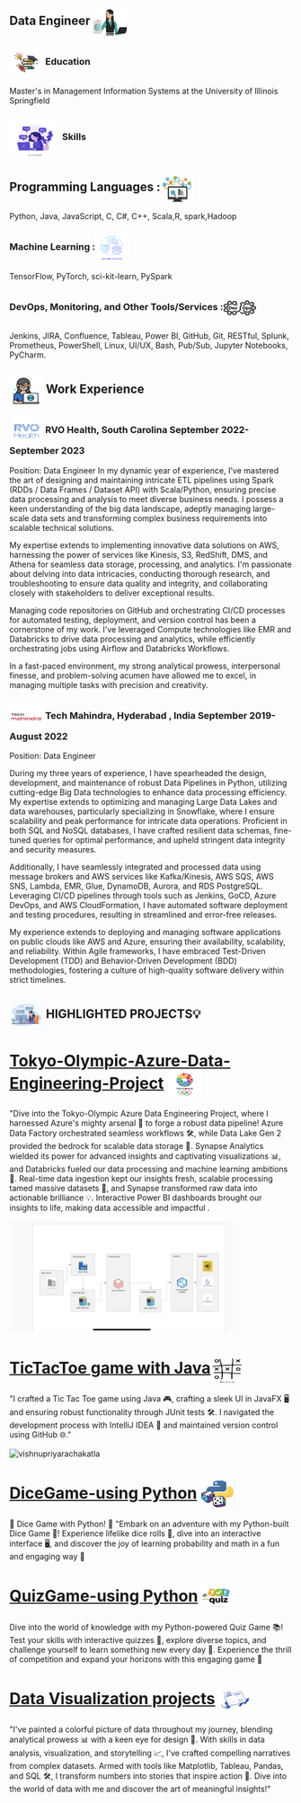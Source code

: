 
## Data Engineer <img align="center" src="assets/Data engineer .png" alt="vishnupriyarachakatla" height="50" width="60" />

### <img align="center" src="assets/Premium Vector | Collection colored thin icon of learning subject book graduated hat learning and education concept vector illustration.jpg" alt="vishnupriyaRachakatla" height="50" width="60" /> Education
Master's in Management Information Systems at the University of Illinois Springfield 

### <img align="center" src="assets/skills.jpg" alt="vishnupriyarachakatla" height="70" width="90" /> Skills
## Programming Languages :<img align="center" src="assets/programming languages.png" alt="vishnupriyarachakatla" height="50" width="60" /> 
Python, Java, JavaScript, C, C#, C++, Scala,R, spark,Hadoop
### Machine Learning :<img align="center" src="assets/ml.png" alt="vishnupriyarachakatla" height="50" width="60" />
TensorFlow, PyTorch, sci-kit-learn, PySpark
### DevOps, Monitoring, and Other Tools/Services :<img align="center" src="assets/1.png" alt="vishnupriyarachakatla" height="50" width="60" />
Jenkins, JIRA, Confluence, Tableau, Power BI, GitHub, Git, RESTful, Splunk, Prometheus, PowerShell, Linux, UI/UX, Bash, Pub/Sub, Jupyter Notebooks, PyCharm.

## <img align="center" src="assets/Work Experience  Icons.jpg" alt="vishnupriyarachakatla" height="50" width="60" /> Work Experience

### <img align="center" src="assets/RVO.Health.png" alt="vishnupriyarachakatla" height="50" width="60" /> RVO Health, South Carolina                                                                                                                                                                                     September 2022- September 2023
Position: Data Engineer
In my dynamic year of experience, I've mastered the art of designing and maintaining intricate ETL pipelines using Spark (RDDs / Data Frames / Dataset API) with Scala/Python, ensuring precise data processing and analysis to meet diverse business needs. I possess a keen understanding of the big data landscape, adeptly managing large-scale data sets and transforming complex business requirements into scalable technical solutions.

My expertise extends to implementing innovative data solutions on AWS, harnessing the power of services like Kinesis, S3, RedShift, DMS, and Athena for seamless data storage, processing, and analytics. I'm passionate about delving into data intricacies, conducting thorough research, and troubleshooting to ensure data quality and integrity, and collaborating closely with stakeholders to deliver exceptional results.

Managing code repositories on GitHub and orchestrating CI/CD processes for automated testing, deployment, and version control has been a cornerstone of my work. I've leveraged Compute technologies like EMR and Databricks to drive data processing and analytics, while efficiently orchestrating jobs using Airflow and Databricks Workflows.

In a fast-paced environment, my strong analytical prowess, interpersonal finesse, and problem-solving acumen have allowed me to excel, in managing multiple tasks with precision and creativity.

### <img align="center" src="assets/TechMahindra.png" alt="vishnupriyarachakatla" height="50" width="60" /> Tech Mahindra, Hyderabad , India                                                                                                                 September 2019- August 2022
Position: Data Engineer

During my three years of experience, I have spearheaded the design, development, and maintenance of robust Data Pipelines in Python, utilizing cutting-edge Big Data technologies to enhance data processing efficiency. My expertise extends to optimizing and managing Large Data Lakes and data warehouses, particularly specializing in Snowflake, where I ensure scalability and peak performance for intricate data operations. Proficient in both SQL and NoSQL databases, I have crafted resilient data schemas, fine-tuned queries for optimal performance, and upheld stringent data integrity and security measures.

Additionally, I have seamlessly integrated and processed data using message brokers and AWS services like Kafka/Kinesis, AWS SQS, AWS SNS, Lambda, EMR, Glue, DynamoDB, Aurora, and RDS PostgreSQL. Leveraging CI/CD pipelines through tools such as Jenkins, GoCD, Azure DevOps, and AWS CloudFormation, I have automated software deployment and testing procedures, resulting in streamlined and error-free releases.

My experience extends to deploying and managing software applications on public clouds like AWS and Azure, ensuring their availability, scalability, and reliability. Within Agile frameworks, I have embraced Test-Driven Development (TDD) and Behavior-Driven Development (BDD) methodologies, fostering a culture of high-quality software delivery within strict timelines.
## <img align="center" src="assets/project.jpg" alt="vishnupriyarachakatla" height="50" width="60" /> HIGHLIGHTED PROJECTS💡


# [Tokyo-Olympic-Azure-Data-Engineering-Project](https://github.com/Vrachakatla15/Tokyo-olyampics-azure-project-) <img align="center" src="assets/2020 Olympic Games, Tokyo, Japan.jpg" alt="vishnupriyarachakatla" height="50" width="60" />

"Dive into the Tokyo-Olympic Azure Data Engineering Project, where I harnessed Azure's mighty arsenal 🌟 to forge a robust data pipeline! Azure Data Factory orchestrated seamless workflows 🛠️, while Data Lake Gen 2 provided the bedrock for scalable data storage 🌊. Synapse Analytics wielded its power for advanced insights and captivating visualizations 📊, and Databricks fueled our data processing and machine learning ambitions 🚀. Real-time data ingestion kept our insights fresh, scalable processing tamed massive datasets 🐘, and Synapse transformed raw data into actionable brilliance 💡. Interactive Power BI dashboards brought our insights to life, making data accessible and impactful . 



<img align="center" src="assets/Tokyo-Olympics-architecture diagram.PNG" alt="vishnupriyarachakatla" height="200" width="400" />




# [TicTacToe game with Java](https://github.com/Vrachakatla15/TicTacToe)<img align="center" src="assets/enmtest.jpg" alt="vishnupriyarachakatla" height="50" width="60" />  

"I crafted a Tic Tac Toe game using Java 🎮, crafting a sleek UI in JavaFX 🖥️ and ensuring robust functionality through JUnit tests 🛠️. I navigated the development process with IntelliJ IDEA 🚀 and maintained version control using GitHub 🌐."

<img align="center" src="assets/tictactoeoutput .mov" alt="vishnupriyarachakatla" height="200" width="400" />



# [DiceGame-using Python](https://github.com/Vrachakatla15/Dicegamewithpython) <img align="center" src="assets/Dicegame.png" alt="vishnupriyarachakatla" height="50" width="60" />

🎲 Dice Game with Python! 🐍
"Embark on an adventure with my Python-built Dice Game 🎲! Experience lifelike dice rolls 🎲, dive into an interactive interface 🖥️, and discover the joy of learning probability and math in a fun and engaging way 🌟
# [QuizGame-using Python](https://github.com/Vrachakatla15/QuizGameWithPython) <img align="center" src="assets/Quizgame.png" alt="vishnupriyarachakatla" height="50" width="60" />
Dive into the world of knowledge with my Python-powered Quiz Game 📚! Test your skills with interactive quizzes 🧠, explore diverse topics, and challenge yourself to learn something new every day 🌟. Experience the thrill of competition and expand your horizons with this engaging game 🚀
# [Data Visualization projects]( https://public.tableau.com/app/profile/vishnupriya.rachakatla/vizzes) <img align="center" src="assets/Analytics Illustration.jpg" alt="vishnupriyarachakatla" height="50" width="60" />


"I've painted a colorful picture of data throughout my journey, blending analytical prowess 📊 with a keen eye for design 🎨. With skills in data analysis, visualization, and storytelling 📈, I've crafted compelling narratives from complex datasets. Armed with tools like Matplotlib, Tableau, Pandas, and SQL 🛠️, I transform numbers into stories that inspire action 🚀. Dive into the world of data with me and discover the art of meaningful insights!"
